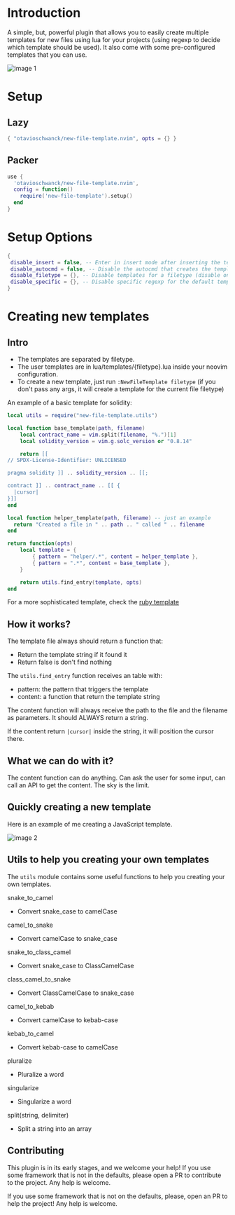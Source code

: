 # Introduction

A simple, but, powerful plugin that allows you to easily create multiple templates for new files using lua for your projects (using regexp to decide which template should be used).  It also come with some pre-configured templates that you can use.

![image 1](https://i.imgur.com/9v36F5n.gif)

# Setup

## Lazy

```lua
{ "otavioschwanck/new-file-template.nvim", opts = {} }
```

## Packer

```lua
use {
  'otavioschwanck/new-file-template.nvim', 
  config = function() 
    require('new-file-template').setup() 
  end
}

```

# Setup Options

```lua
{ 
 disable_insert = false, -- Enter in insert mode after inserting the template?,
 disable_autocmd = false, -- Disable the autocmd that creates the template.  You can use manually by calling :InsertTemplateFile,
 disable_filetype = {}, -- Disable templates for a filetype (disable only default templates.  User templates will work).
 disable_specific = {}, -- Disable specific regexp for the default templates.  Example: { ruby = { ".*" } }.  To see the regexps, just look into lua/templates/{filetype}.lua for the regexp being used.
}
```
# Creating new templates

## Intro

- The templates are separated by filetype.
- The user templates are in lua/templates/{filetype}.lua inside your neovim configuration.
- To create a new template, just run `:NewFileTemplate filetype` (if you don't pass any args, it will create a template for the current file filetype)

An example of a basic template for solidity:

```lua
local utils = require("new-file-template.utils")

local function base_template(path, filename)
	local contract_name = vim.split(filename, "%.")[1]
	local solidity_version = vim.g.solc_version or "0.8.14"

	return [[
// SPDX-License-Identifier: UNLICENSED

pragma solidity ]] .. solidity_version .. [[;

contract ]] .. contract_name .. [[ {
  |cursor|
}]]
end

local function helper_template(path, filename) -- just an example
  return "Created a file in " .. path .. " called " .. filename
end

return function(opts)
	local template = {
		{ pattern = "helper/.*", content = helper_template },
		{ pattern = ".*", content = base_template },
	}

	return utils.find_entry(template, opts)
end
```

For a more sophisticated template, check the [ruby template](https://github.com/otavioschwanck/new-file-template.nvim/blob/master/lua/new-file-template/templates/ruby.lua)

## How it works?

The template file always should return a function that:
  - Return the template string if it found it
  - Return false is don't find nothing

The `utils.find_entry` function receives an table with:
  - pattern: the pattern that triggers the template
  - content: a function that return the template string

The content function will always receive the path to the file and the filename as parameters. It should ALWAYS return a string.

If the content return `|cursor|` inside the string, it will position the cursor there.

## What we can do with it?

The content function can do anything.  Can ask the user for some input, can call an API to get the content.  The sky is the limit.

## Quickly creating a new template

Here is an example of me creating a JavaScript template.

![image 2](https://i.imgur.com/H1pUkXw.gif)

## Utils to help you creating your own templates

The `utils` module contains some useful functions to help you creating your own templates.

snake_to_camel
  - Convert snake_case to camelCase

camel_to_snake
  - Convert camelCase to snake_case

snake_to_class_camel
  - Convert snake_case to ClassCamelCase

class_camel_to_snake
  - Convert ClassCamelCase to snake_case

camel_to_kebab
  - Convert camelCase to kebab-case

kebab_to_camel
  - Convert kebab-case to camelCase

pluralize
  - Pluralize a word

singularize
  - Singularize a word

split(string, delimiter)
  - Split a string into an array


## Contributing

This plugin is in its early stages, and we welcome your help! If you use some framework that is not in the defaults, please open a PR to contribute to the project. Any help is welcome.

If you use some framework that is not on the defaults, please, open an PR to help the project! Any help is welcome.
